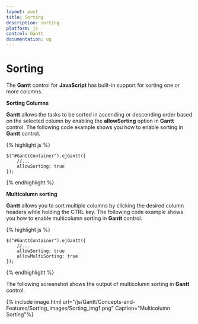 ```yaml
---
layout: post
title: Sorting
description: sorting
platform: js
control: Gantt
documentation: ug
---
```


# Sorting

The **Gantt** control for **JavaScript** has built-in support for sorting one or more columns.

**Sorting Columns**

**Gantt** allows the tasks to be sorted in ascending or descending order based on the selected column by enabling the **allowSorting** option in **Gantt** control. The following code example shows you how to enable sorting in **Gantt** control.

{% highlight js %}


    $("#GanttContainer").ejGantt({
        //...
        allowSorting: true
    });


{% endhighlight %}



**Multicolumn sorting**

**Gantt** allows you to sort multiple columns by clicking the desired column headers while holding the CTRL key. The following code example shows you how to enable multicolumn sorting in **Gantt** control.

{% highlight js %}


    $("#GanttContainer").ejGantt({
        //...
        allowSorting: true
        allowMultiSorting: true
    });


{% endhighlight %}



The following screenshot shows the output of multicolumn sorting in **Gantt** control.

{% include image.html url="/js/Gantt/Concepts-and-Features/Sorting_images/Sorting_img1.png" Caption="Multicolumn Sorting"%}

